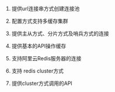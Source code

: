 
1. 提供url连接串方式创建连接池

2. 配置方式支持多缓存集群

3. 提供主从方式、分片方式及哨兵方式的连接

4. 提供基本的API操作缓存

5. 支持阿里云Redis服务器的连接

6. 支持 redis cluster方式

7. 提供cluster方式调用的API